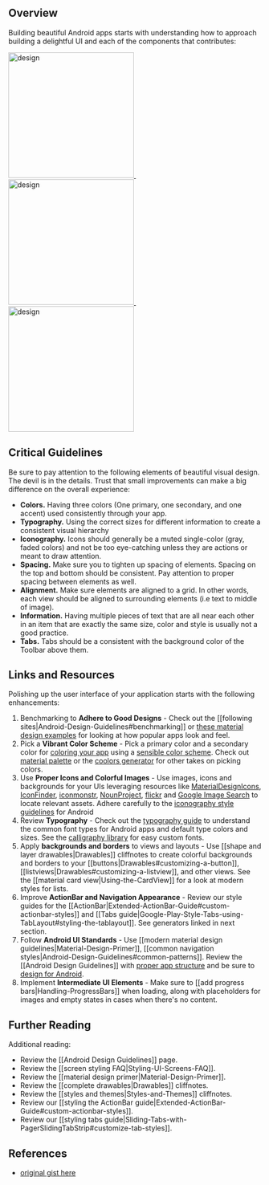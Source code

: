 ## Overview

Building beautiful Android apps starts with understanding how to approach building a delightful UI and each of the components that contributes:

<a href="http://androidniceties.tumblr.com/">
  <img src="https://i.imgur.com/Zt9ZIys.jpg" alt="design" width="250" />&nbsp;
  <img src="https://i.imgur.com/UECNpcx.png" alt="design" width="250" />&nbsp;
  <img src="https://i.imgur.com/I4qigt5.jpg" alt="design" width="250" />
</a>

## Critical Guidelines

Be sure to pay attention to the following elements of beautiful visual design. The devil is in the details. Trust that small improvements can make a big difference on the overall experience:

 - **Colors.** Having three colors (One primary, one secondary, and one accent) used consistently through your app. 
 - **Typography.** Using the correct sizes for different information to create a consistent visual hierarchy 
 - **Iconography.** Icons should generally be a muted single-color (gray, faded colors) and not be too eye-catching unless they are actions or meant to draw attention. 
 - **Spacing.** Make sure you to tighten up spacing of elements. Spacing on the top and bottom should be consistent. Pay attention to proper spacing between elements as well. 
 - **Alignment.** Make sure elements are aligned to a grid. In other words, each view should be aligned to surrounding elements (i.e text to middle of image). 
 - **Information.** Having multiple pieces of text that are all near each other in an item that are exactly the same size, color and style is usually not a good practice. 
 - **Tabs.** Tabs should be a consistent with the background color of the Toolbar above them.

## Links and Resources

Polishing up the user interface of your application starts with the following enhancements:

 1. Benchmarking to **Adhere to Good Designs** - Check out the [[following sites|Android-Design-Guidelines#benchmarking]] or [these material design examples](http://www.materialup.com/) for looking at how popular apps look and feel.
 2. Pick a **Vibrant Color Scheme** - Pick a primary color and a secondary color for [coloring your app](http://www.google.com/design/spec/style/color.html#color-ui-color-application) using a [sensible color scheme](http://www.colourlovers.com/palettes/new/past-month/meta?page=1). Check out [material palette](http://www.materialpalette.com/) or the [coolors generator](https://coolors.co/) for other takes on picking colors. 
 3. Use **Proper Icons and Colorful Images** - Use images, icons and backgrounds for your UIs leveraging resources like [MaterialDesignIcons](http://materialdesignicons.com/), [IconFinder](https://www.iconfinder.com/), [iconmonstr](http://iconmonstr.com/), [NounProject](http://thenounproject.com/), [flickr](https://www.flickr.com/search/) and [Google Image Search](http://www.google.com/imghp) to locate relevant assets. Adhere carefully to the [iconography style guidelines](http://developer.android.com/design/style/iconography.html) for Android
 4. Review **Typography** - Check out the [typography guide](http://developer.android.com/design/style/typography.html) to understand the common font types for Android apps and default type colors and sizes. See the [calligraphy library](https://github.com/chrisjenx/Calligraphy) for easy custom fonts. 
 5. Apply **backgrounds and borders** to views and layouts - Use [[shape and layer drawables|Drawables]] cliffnotes to create colorful backgrounds and borders to your [[buttons|Drawables#customizing-a-button]], [[listviews|Drawables#customizing-a-listview]], and other views. See the [[material card view|Using-the-CardView]] for a look at modern styles for lists.
 6. Improve **ActionBar and Navigation Appearance** -  Review our style guides for the [[ActionBar|Extended-ActionBar-Guide#custom-actionbar-styles]] and [[Tabs guide|Google-Play-Style-Tabs-using-TabLayout#styling-the-tablayout]]. See generators linked in next section.
 7. Follow **Android UI Standards** - Use [[modern material design guidelines|Material-Design-Primer]], [[common navigation styles|Android-Design-Guidelines#common-patterns]]. Review the [[Android Design Guidelines]] with [proper app structure](http://developer.android.com/design/patterns/app-structure.html) and be sure to [design for Android](http://developer.android.com/design/patterns/pure-android.html).
 8. Implement **Intermediate UI Elements** - Make sure to [[add progress bars|Handling-ProgressBars]] when loading, along with placeholders for images and empty states in cases when there's no content.

## Further Reading

Additional reading:
  
  * Review the [[Android Design Guidelines]] page.
  * Review the [[screen styling FAQ|Styling-UI-Screens-FAQ]].
  * Review the [[material design primer|Material-Design-Primer]].
  * Review the [[complete drawables|Drawables]] cliffnotes.
  * Review the [[styles and themes|Styles-and-Themes]] cliffnotes.
  * Review our [[styling the ActionBar guide|Extended-ActionBar-Guide#custom-actionbar-styles]].
  * Review our [[styling tabs guide|Sliding-Tabs-with-PagerSlidingTabStrip#customize-tab-styles]]. 

## References

* [original gist here](https://gist.github.com/nesquena/6c567083aec13d868017)